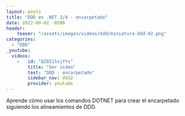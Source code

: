 ```yaml
---
layout: posts
title: "DDD en .NET 1/4 - encarpetado"
date: 2022-09-02 -0500
header:
    teaser: "/assets/images/videos/ddd/miniatura-ddd-02.png"
categories:
  - "DDD"
_youtube: 
  videos:
    -   id: "QZ8I1lojYYs"
        title: "Ver video"
        text: "DDD - encarpetado" 
        sidebar_nav: ddd2
        provider: youtube
---
```


Aprende cómo usar los comandos DOTNET para crear el encarpetado siguiendo los alineamientos de DDD.




